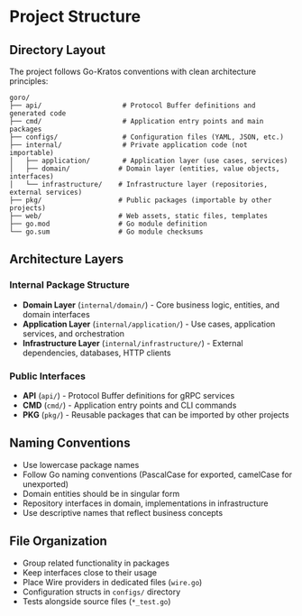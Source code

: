 # Project Structure

## Directory Layout
The project follows Go-Kratos conventions with clean architecture principles:

```
goro/
├── api/                    # Protocol Buffer definitions and generated code
├── cmd/                    # Application entry points and main packages
├── configs/                # Configuration files (YAML, JSON, etc.)
├── internal/               # Private application code (not importable)
│   ├── application/        # Application layer (use cases, services)
│   ├── domain/            # Domain layer (entities, value objects, interfaces)
│   └── infrastructure/    # Infrastructure layer (repositories, external services)
├── pkg/                   # Public packages (importable by other projects)
├── web/                   # Web assets, static files, templates
├── go.mod                 # Go module definition
└── go.sum                 # Go module checksums
```

## Architecture Layers

### Internal Package Structure
- **Domain Layer** (`internal/domain/`) - Core business logic, entities, and domain interfaces
- **Application Layer** (`internal/application/`) - Use cases, application services, and orchestration
- **Infrastructure Layer** (`internal/infrastructure/`) - External dependencies, databases, HTTP clients

### Public Interfaces
- **API** (`api/`) - Protocol Buffer definitions for gRPC services
- **CMD** (`cmd/`) - Application entry points and CLI commands
- **PKG** (`pkg/`) - Reusable packages that can be imported by other projects

## Naming Conventions
- Use lowercase package names
- Follow Go naming conventions (PascalCase for exported, camelCase for unexported)
- Domain entities should be in singular form
- Repository interfaces in domain, implementations in infrastructure
- Use descriptive names that reflect business concepts

## File Organization
- Group related functionality in packages
- Keep interfaces close to their usage
- Place Wire providers in dedicated files (`wire.go`)
- Configuration structs in `configs/` directory
- Tests alongside source files (`*_test.go`)
